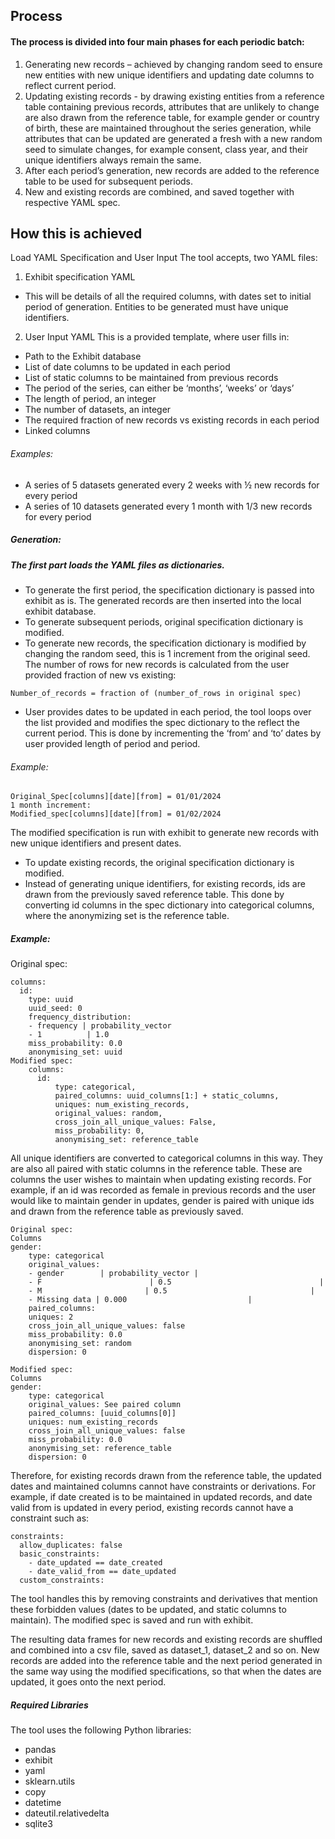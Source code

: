 ## Process

#### The process is divided into four main phases for each periodic batch:
1. Generating new records – achieved by changing random seed to ensure new entities with new unique identifiers and updating date columns to reflect current period. 
2. Updating existing records - by drawing existing entities from a reference table containing previous records, attributes that are unlikely to change are also drawn from the reference table, for example gender or country of birth, these are maintained throughout the series generation, while attributes that can be updated are generated a fresh with a new random seed to simulate changes, for example consent, class year, and their unique identifiers always remain the same.
3. After each period’s generation, new records are added to the reference table to be used for subsequent periods.
4. New and existing records are combined, and saved together with respective YAML spec. 
## How this is achieved
Load YAML Specification and User Input
The tool accepts, two YAML files:
1.	Exhibit specification YAML
-	This will be details of all the required columns, with dates set to initial period of generation. Entities to be generated must have unique identifiers.
2.	User Input YAML
This is a provided template, where user fills in:
- Path to the Exhibit database
- List of date columns to be updated in each period
- List of static columns to be maintained from previous records
- The period of the series, can either be ‘months’, ‘weeks’ or ‘days’
- The length of period, an integer
- The number of datasets, an integer
- The required fraction of new records vs existing records in each period
- Linked columns
###### Examples:
- A series of 5 datasets generated every 2 weeks with ½ new records for every period
- A series of 10 datasets generated every 1 month with 1/3 new records for every period
##### Generation:
##### The first part loads the YAML files as dictionaries. 
- To generate the first period, the specification dictionary is passed into exhibit as is. The generated records are then inserted into the local exhibit database. 
- To generate subsequent periods, original specification dictionary is modified.
- To generate new records, the specification dictionary is modified by changing the random seed, this is 1 increment from the original seed. The number of rows for new records is calculated from the user provided fraction of new vs existing:
```
Number_of_records = fraction of (number_of_rows in original spec)
```
- User provides dates to be updated in each period, the tool loops over the list provided and modifies the spec dictionary to the reflect the current period. This is done by incrementing the ‘from’ and ‘to’ dates by user provided length of period and period. 
###### Example:
```
Original_Spec[columns][date][from] = 01/01/2024
1 month increment:
Modified_spec[columns][date][from] = 01/02/2024
```
The modified specification is run with exhibit to generate new records with new unique identifiers and present dates.
- To update existing records, the original specification dictionary is modified.
- Instead of generating unique identifiers, for existing records, ids are drawn from the previously saved reference table. This done by converting id columns in the spec dictionary into categorical columns, where the anonymizing set is the reference table.
##### Example:
Original spec:
```
columns:
  id:
    type: uuid
    uuid_seed: 0
    frequency_distribution:
    - frequency | probability_vector
    - 1        	 | 1.0
    miss_probability: 0.0
    anonymising_set: uuid	
Modified spec:
	columns:
	  id:
          type: categorical,
          paired_columns: uuid_columns[1:] + static_columns,
          uniques: num_existing_records,
          original_values: random,
          cross_join_all_unique_values: False,
          miss_probability: 0,
          anonymising_set: reference_table  	
```

All unique identifiers are converted to categorical columns in this way. They are also all paired with static columns in the reference table. These are columns the user wishes to maintain when updating existing records. For example, if an id was recorded as female in previous records and the user would like to maintain gender in updates, gender is paired with unique ids and drawn from the reference table as previously saved.

``` 
Original spec:
Columns
gender:
    type: categorical
    original_values:
    - gender	    | probability_vector |
    - F                        | 0.5                                 |
    - M                       | 0.5	                               |
    - Missing data | 0.000                           |
    paired_columns:
    uniques: 2
    cross_join_all_unique_values: false
    miss_probability: 0.0
    anonymising_set: random
    dispersion: 0

Modified spec:
Columns
gender:
    type: categorical
    original_values: See paired column
    paired_columns: [uuid_columns[0]]
    uniques: num_existing_records
    cross_join_all_unique_values: false
    miss_probability: 0.0
    anonymising_set: reference_table
    dispersion: 0
```

Therefore, for existing records drawn from the reference table, the updated dates and maintained columns cannot have constraints or derivations. For example, if date created is to be maintained in updated records, and date valid from is updated in every period, existing records cannot have a constraint such as:

```
constraints:
  allow_duplicates: false
  basic_constraints:
    - date_updated == date_created
    - date_valid_from == date_updated
  custom_constraints:
```

The tool handles this by removing constraints and derivatives that mention these forbidden values (dates to be updated, and static columns to maintain). The modified spec is saved and run with exhibit.

The resulting data frames for new records and existing records are shuffled and combined into a csv file, saved as dataset_1, dataset_2 and so on. New records are added into the reference table and the next period generated in the same way using the modified specifications, so that when the dates are updated, it goes onto the next period.

##### Required Libraries
The tool uses the following Python libraries:
- pandas
- exhibit
- yaml
- sklearn.utils
- copy
- datetime
- dateutil.relativedelta
- sqlite3
